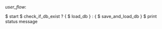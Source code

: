 *user_flow*:

$ start
    $ check_if_db_exist 
        ? {
            $ load_db
        } :
        {
            $ save_and_load_db
        }
    $ print status message
    